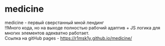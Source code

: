 # medicine
medicine - первый сверстанный мной лендинг </br>
!!Много кода, но на выходе полностью рабочий адаптив + JS логика для многих элементов адекватно работает.</br>
Ссылка на gitHub pages - https://r1msk1y.github.io/medicine/
